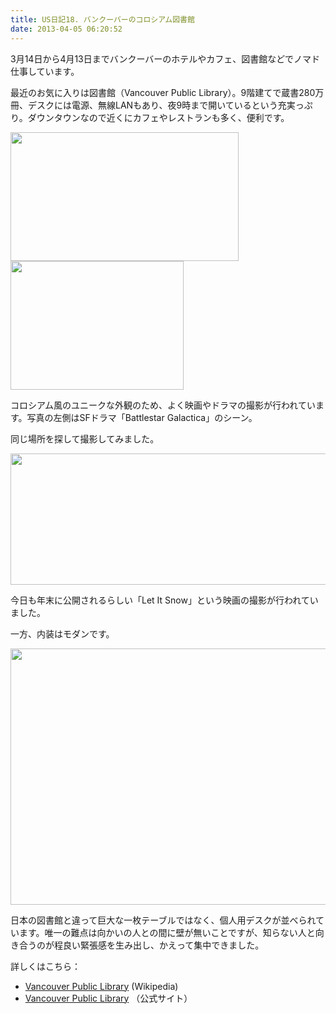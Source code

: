```yaml
---
title: US日記18. バンクーバーのコロシアム図書館
date: 2013-04-05 06:20:52
---
```

3月14日から4月13日までバンクーバーのホテルやカフェ、図書館などでノマド仕事しています。

最近のお気に入りは図書館（Vancouver Public Library）。9階建てで蔵書280万冊、デスクには電源、無線LANもあり、夜9時まで開いているという充実っぷり。ダウンタウンなので近くにカフェやレストランも多く、便利です。

<img src="http://files.cms-ia.info/200000277-998319a7cf/vancouver-library-in-galactica.png" alt="" width="365" height="206" />
<img src="http://files.cms-ia.info/200000276-15ddd16d7c/vancouver-library.png" alt="" width="277" height="206" />

コロシアム風のユニークな外観のため、よく映画やドラマの撮影が行われています。写真の左側はSFドラマ「Battlestar Galactica」のシーン。

同じ場所を探して撮影してみました。

<img src="http://files.cms-ia.info/200000274-5946a5a40b/vancouver-library-walk.png" alt="" width="655" height="210" />

今日も年末に公開されるらしい「Let It Snow」という映画の撮影が行われていました。

一方、内装はモダンです。

<img src="http://files.cms-ia.info/200000275-e6927e7ac0/vancouver-library-desk.png" alt="" width="551" height="410" />

日本の図書館と違って巨大な一枚テーブルではなく、個人用デスクが並べられています。唯一の難点は向かいの人との間に壁が無いことですが、知らない人と向き合うのが程良い緊張感を生み出し、かえって集中できました。

詳しくはこちら：

- <a href="http://en.wikipedia.org/wiki/Vancouver_Public_Library" target="_blank">Vancouver Public Library</a> (Wikipedia)
- <a href="http://www.vpl.ca/">Vancouver Public Library</a> （公式サイト）
